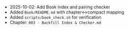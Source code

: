 - 2025-10-02: Add Book index and pairing checker
- Added `Book/README.md` with chapter↔compact mapping
- Added `scripts/book_check.sh` for verification
- Chapter: `003 - Backfill Index & Checker.md`
